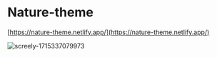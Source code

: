 # Nature-theme

[https://nature-theme.netlify.app/](https://nature-theme.netlify.app/)

![screely-1715337079973](https://github.com/prachiguptadev/Javascript-Projects/assets/117148255/a8331a2c-b7cc-49c4-a6af-2d7ba3a4fb3f)

